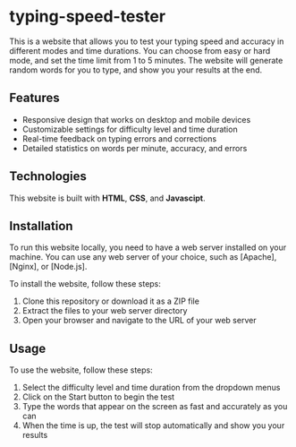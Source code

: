 # typing-speed-tester

This is a website that allows you to test your typing speed and accuracy in different modes and time durations. You can choose from easy or hard mode, and set the time limit from 1 to 5 minutes. The website will generate random words for you to type, and show you your results at the end.

## Features

- Responsive design that works on desktop and mobile devices
- Customizable settings for difficulty level and time duration
- Real-time feedback on typing errors and corrections
- Detailed statistics on words per minute, accuracy, and errors

## Technologies

This website is built with **HTML**, **CSS**, and **Javascipt**.

## Installation

To run this website locally, you need to have a web server installed on your machine. You can use any web server of your choice, such as [Apache], [Nginx], or [Node.js].

To install the website, follow these steps:

1. Clone this repository or download it as a ZIP file
2. Extract the files to your web server directory
3. Open your browser and navigate to the URL of your web server

## Usage

To use the website, follow these steps:

1. Select the difficulty level and time duration from the dropdown menus
2. Click on the Start button to begin the test
3. Type the words that appear on the screen as fast and accurately as you can
4. When the time is up, the test will stop automatically and show you your results
